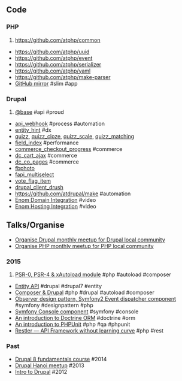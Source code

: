 ## Code

### PHP

1. https://github.com/atphp/common
- https://github.com/atphp/uuid
- https://github.com/atphp/event
- https://github.com/atphp/serializer
- https://github.com/atphp/yaml
- https://github.com/atphp/make-parser
- [GitHub mirror](https://github.com/atphp/github-mirror) #slim #app

### Drupal

1. [@base](https://github.com/atdrupal/at_base.module) #api #proud
- [api_webhook](http://dgo.to/api_webhook) #process #automation
- [entity_hint](http://dgo.to/entity_hint) #dx
- [quizz](http://dgo.to/quizz), [quizz_cloze](http://dgo.to/quizz_cloze), [quizz_scale](http://dgo.to/quizz_scale), [quizz_matching](http://dgo.to/quizz_matching)
- [field_index](http://dgo.to/field_index) #performance
- [commerce_checkout_progress](http://dgo.to/commerce_checkout_progress) #commerce
- [dc_cart_ajax](http://dgo.to/dc_cart_ajax) #commerce
- [dc_co_pages](http://dgo.to/dc_co_pages) #commerce
- [fbphoto](http://dgo.to/fbphoto)
- [fapi_multiselect](http://dgo.to/fapi_multiselect)
- [vote_flag_item](http://dgo.to/vote_flag_item)
- [drupal_client_drush](http://dgo.to/drupal_client_drush)
- https://github.com/atdrupal/make #automation
- [Enom Domain Integration](http://youtu.be/8_Fh0d912HI) #video
- [Enom Hosting Integration](http://youtu.be/RetKJledrkA) #video

## Talks/Organise

- [Organise Drupal monthly meetup for Drupal local community](https://www.facebook.com/groups/drupalvn/events/)
- [Organise PHP monthly meetup for PHP local community](http://www.meetup.com/PHP-Saigon/)


### 2015

1. [PSR-0, PSR-4 & xAutoload module](http://slides.com/andytruong/psr-0-psr-4-and-composer) #php #autoload #composer
- [Entity API](https://hackpad.com/Entity-API-mwibBSkJ2uK) #drupal #drupal7 #entity
- [Composer & Drupal](https://hackpad.com/Composer-Drupal-xNseeMzik0c) #php #drupal #autoload #composer
- [Observer design pattern, Symfony2 Event dispatcher component](https://hackpad.com/Event-dispatcher-rScfEsuXLWn) #symfony #designpattern #php
- [Symfony Console component](http://slides.com/andytruong/sf2-console) #symfony #console
- [An introduction to Doctrine ORM](http://slides.com/andytruong/doctrine-orm) #doctrine #orm
- [An introduction to PHPUnit](http://slides.com/andytruong/intro-to-phpunit) #php #qa #phpunit
- [Restler — API Framework without learning curve](http://slides.com/andytruong/restler) #php #rest

### Past

- [Drupal 8 fundamentals course](https://www.facebook.com/10152632948367122) #2014
- [Drupal Hanoi meetup](https://www.facebook.com/events/512881438767738/) #2013
- [Intro to Drupal](http://j.mp/UOVSnu) #2012

